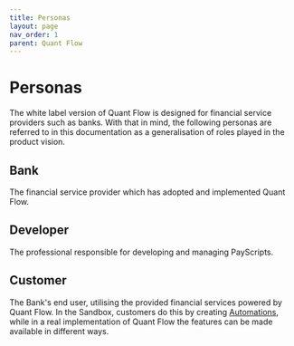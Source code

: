 ```yaml
---
title: Personas
layout: page
nav_order: 1
parent: Quant Flow
---
```



# Personas
The white label version of Quant Flow is designed for financial service providers such as banks. With that in mind, the following personas are referred to in this documentation as a generalisation of roles played in the product vision.

## Bank
The financial service provider which has adopted and implemented Quant Flow.

## Developer
The professional responsible for developing and managing PayScripts.

## Customer
The Bank's end user, utilising the provided financial services powered by Quant Flow. In the Sandbox, customers do this by creating [Automations], while in a real implementation of Quant Flow the features can be made available in different ways.

[automations]: /docs/sandbox/automations
